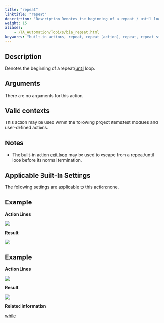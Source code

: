 ```yaml
--- 
title: "repeat"
linktitle: "repeat"
description: "Description Denotes the beginning of a repeat / until loop. Arguments There are no arguments for this action. Valid contexts This action may be used within the following project items: test modules ..."
weight: 15
aliases: 
    - /TA_Automation/Topics/bia_repeat.html
keywords: "built-in actions, repeat, repeat (action), repeat, repeat statement, repeat loop"
---
```


## Description

Denotes the beginning of a repeat/[until](/automation-guide/action-based-testing-language/built-in-actions/test-support-actions/control-flow/until) loop.

## Arguments

There are no arguments for this action.

## Valid contexts

This action may be used within the following project items:test modules and user-defined actions.

## Notes

-   The built-in action [exit loop](/automation-guide/action-based-testing-language/built-in-actions/test-support-actions/control-flow/exit-loop) may be used to escape from a repeat/until loop before its normal termination.

## Applicable Built-In Settings

The following settings are applicable to this action:none.

## Example

**Action Lines**

![](/images/TA_Automation/Images/bia_repeat_pgm.png)

**Result**

![](/images/TA_Automation/Images/bia_repeat_res.png)

## Example

**Action Lines**

![](/images/TA_Automation/Images/bia_repeat_ta4vs_pgm.png)

**Result**

![](/images/TA_Automation/Images/bia_repeat_ta4vs_res.png)




**Related information**  


[while](/automation-guide/action-based-testing-language/built-in-actions/test-support-actions/control-flow/while)


